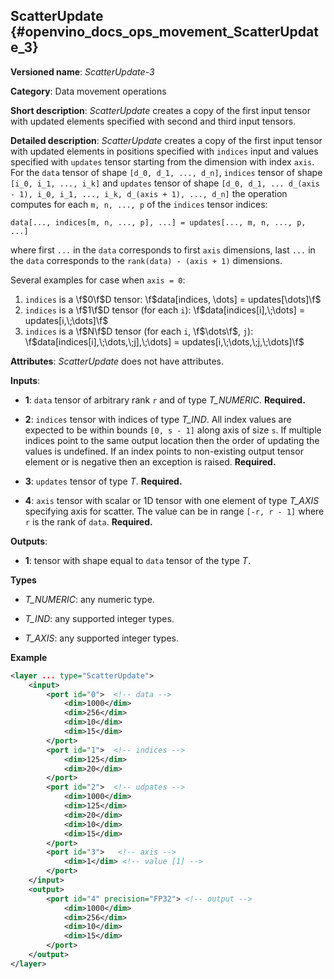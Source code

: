 ## ScatterUpdate <a name="ScatterUpdate"></a> {#openvino_docs_ops_movement_ScatterUpdate_3}

**Versioned name**: *ScatterUpdate-3*

**Category**: Data movement operations

**Short description**: *ScatterUpdate* creates a copy of the first input tensor with updated elements specified with second and third input tensors.

**Detailed description**: *ScatterUpdate* creates a copy of the first input tensor with updated elements in positions specified with `indices` input
and values specified with `updates` tensor starting from the dimension with index `axis`. For the `data` tensor of shape `[d_0, d_1, ..., d_n]`,
`indices` tensor of shape `[i_0, i_1, ..., i_k]` and `updates` tensor of shape
`[d_0, d_1, ... d_(axis - 1), i_0, i_1, ..., i_k, d_(axis + 1), ..., d_n]` the operation computes
for each `m, n, ..., p` of the `indices` tensor indices:

```
data[..., indices[m, n, ..., p], ...] = updates[..., m, n, ..., p, ...]
```

where first `...` in the `data` corresponds to first `axis` dimensions, last `...` in the `data` corresponds to the
`rank(data) - (axis + 1)` dimensions.

Several examples for case when `axis = 0`:
1. `indices` is a \f$0\f$D tensor: \f$data[indices, \dots] = updates[\dots]\f$
2. `indices` is a \f$1\f$D tensor (for each `i`): \f$data[indices[i],\;\dots] = updates[i,\;\dots]\f$
3. `indices` is a \f$N\f$D tensor (for each `i`, \f$\dots\f$, `j`): \f$data[indices[i],\;\dots,\;j],\;\dots] = updates[i,\;\dots,\;j,\;\dots]\f$

**Attributes**: *ScatterUpdate* does not have attributes.

**Inputs**:

*   **1**: `data` tensor of arbitrary rank `r` and of type *T_NUMERIC*. **Required.**

*   **2**: `indices` tensor with indices of type *T_IND*.
All index values are expected to be within bounds `[0, s - 1]` along axis of size `s`. If multiple indices point to the
same output location then the order of updating the values is undefined. If an index points to non-existing output
tensor element or is negative then an exception is raised. **Required.**

*   **3**: `updates` tensor of type *T*. **Required.**

*   **4**: `axis` tensor with scalar or 1D tensor with one element of type *T_AXIS* specifying axis for scatter.
The value can be in range `[-r, r - 1]` where `r` is the rank of `data`. **Required.**

**Outputs**:

*   **1**: tensor with shape equal to `data` tensor of the type *T*.

**Types**

* *T_NUMERIC*: any numeric type.

* *T_IND*: any supported integer types.

* *T_AXIS*: any supported integer types.

**Example**

```xml
<layer ... type="ScatterUpdate">
    <input>
        <port id="0">  <!-- data -->
            <dim>1000</dim>
            <dim>256</dim>
            <dim>10</dim>
            <dim>15</dim>
        </port>
        <port id="1">  <!-- indices -->
            <dim>125</dim>
            <dim>20</dim>
        </port>
        <port id="2">  <!-- udpates -->
            <dim>1000</dim>
            <dim>125</dim>
            <dim>20</dim>
            <dim>10</dim>
            <dim>15</dim>
        </port>
        <port id="3">   <!-- axis -->
            <dim>1</dim> <!-- value [1] -->
        </port>
    </input>
    <output>
        <port id="4" precision="FP32"> <!-- output -->
            <dim>1000</dim>
            <dim>256</dim>
            <dim>10</dim>
            <dim>15</dim>
        </port>
    </output>
</layer>
```
